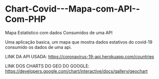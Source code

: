 # Chart-Covid---Mapa-com-API--Com-PHP
Mapa Estatistico com dados Consumidos de uma API

Uma aplicação basica, um mapa que mostra dados estativos do covid-19 consumido os dados de uma api.

LINK DA API USADA:
https://coronavirus-19-api.herokuapp.com/countries

LINK DOS CHARTS DO GEO DO GOOGLE:
https://developers.google.com/chart/interactive/docs/gallery/geochart
